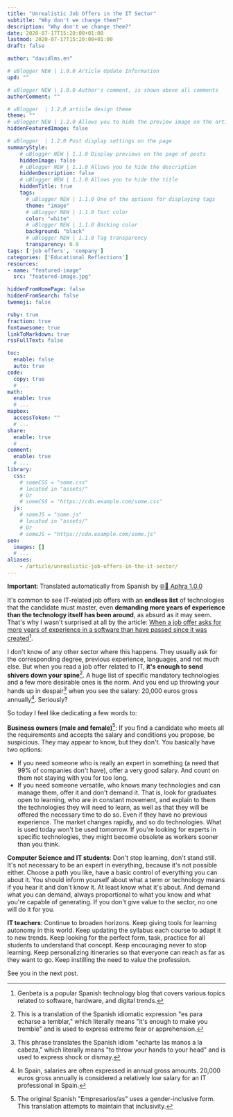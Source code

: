 ```yaml
---
title: "Unrealistic Job Offers in the IT Sector"
subtitle: "Why don't we change them?"
description: "Why don't we change them?"
date: 2020-07-17T15:20:00+01:00
lastmod: 2020-07-17T15:20:00+01:00
draft: false

author: "davidlms.en"

# uBlogger NEW | 1.0.0 Article Update Information
upd: ""

# uBlogger NEW | 1.0.0 Author's comment, is shown above all comments
authorComment: ""

# uBlogger  | 1.2.0 article design theme
theme: ""
# uBlogger NEW | 1.2.0 Allows you to hide the preview image on the article page
hiddenFeaturedImage: false

# uBlogger  | 1.2.0 Post display settings on the page
summaryStyle:
    # uBlogger NEW | 1.1.0 Display previews on the page of posts
    hiddenImage: false
    # uBlogger NEW | 1.1.0 Allows you to hide the description
    hiddenDescription: false
    # uBlogger NEW | 1.1.0 Allows you to hide the title
    hiddenTitle: true
    tags:
      # uBlogger NEW | 1.1.0 One of the options for displaying tags
      theme: "image"
      # uBlogger NEW | 1.1.0 Text color
      color: "white"
      # uBlogger NEW | 1.1.0 Backing color
      background: "black"
      # uBlogger NEW | 1.1.0 Tag transparency
      transparency: 0.9
tags: ['job offers', 'company']
categories: ['Educational Reflections']
resources:
- name: "featured-image"
  src: "featured-image.jpg"

hiddenFromHomePage: false
hiddenFromSearch: false
twemoji: false

ruby: true
fraction: true
fontawesome: true
linkToMarkdown: true
rssFullText: false

toc:
  enable: false
  auto: true
code:
  copy: true
  # ...
math:
  enable: true
  # ...
mapbox:
  accessToken: ""
  # ...
share:
  enable: true
  # ...
comment:
  enable: true
  # ...
library:
  css:
    # someCSS = "some.css"
    # located in "assets/"
    # Or
    # someCSS = "https://cdn.example.com/some.css"
  js:
    # someJS = "some.js"
    # located in "assets/"
    # Or
    # someJS = "https://cdn.example.com/some.js"
seo:
  images: []
  # ...
aliases:
    - /article/unrealistic-job-offers-in-the-it-sector/
---
```


**Important**: Translated automatically from Spanish by [🌐💬 Aphra 1.0.0](https://github.com/DavidLMS/aphra)

It's common to see IT-related job offers with an **endless list** of technologies that the candidate must master, even **demanding more years of experience than the technology itself has been around**, as absurd as it may seem. That's why I wasn't surprised at all by the article:
[When a job offer asks for more years of experience in a software than have passed since it was created](https://www.genbeta.com/desarrollo/cuando-oferta-trabajo-te-pide-anos-experiencia-software-que-han-pasado-que-se-lanzo)[^1].

I don't know of any other sector where this happens. They usually ask for the corresponding degree, previous experience, languages, and not much else. But when you read a job offer related to IT, **it's enough to send shivers down your spine**[^2]. A huge list of specific mandatory technologies and a few more desirable ones is the norm. And you end up throwing your hands up in despair[^3] when you see the salary: 20,000 euros gross annually[^4]. Seriously?

So today I feel like dedicating a few words to:

**Business owners (male and female)**[^5]: If you find a candidate who meets all the requirements and accepts the salary and conditions you propose, be suspicious. They may appear to know, but they don't. You basically have two options:
* If you need someone who is really an expert in something (a need that 99% of companies don't have), offer a very good salary. And count on them not staying with you for too long.
* If you need someone versatile, who knows many technologies and can manage them, offer it and don't demand it. That is, look for graduates open to learning, who are in constant movement, and explain to them the technologies they will need to learn, as well as that they will be offered the necessary time to do so. Even if they have no previous experience.
The market changes rapidly, and so do technologies. What is used today won't be used tomorrow. If you're looking for experts in specific technologies, they might become obsolete as workers sooner than you think.

**Computer Science and IT students**: Don't stop learning, don't stand still. It's not necessary to be an expert in everything, because it's not possible either. Choose a path you like, have a basic control of everything you can about it. You should inform yourself about what a term or technology means if you hear it and don't know it. At least know what it's about. And demand what you can demand, always proportional to what you know and what you're capable of generating. If you don't give value to the sector, no one will do it for you.

**IT teachers**: Continue to broaden horizons. Keep giving tools for learning autonomy in this world. Keep updating the syllabus each course to adapt it to new trends. Keep looking for the perfect form, task, practice for all students to understand that concept. Keep encouraging never to stop learning. Keep personalizing itineraries so that everyone can reach as far as they want to go. Keep instilling the need to value the profession.

See you in the next post.

[^1]: Genbeta is a popular Spanish technology blog that covers various topics related to software, hardware, and digital trends.

[^2]: This is a translation of the Spanish idiomatic expression "es para echarse a temblar," which literally means "it's enough to make you tremble" and is used to express extreme fear or apprehension.

[^3]: This phrase translates the Spanish idiom "echarte las manos a la cabeza," which literally means "to throw your hands to your head" and is used to express shock or dismay.

[^4]: In Spain, salaries are often expressed in annual gross amounts. 20,000 euros gross annually is considered a relatively low salary for an IT professional in Spain.

[^5]: The original Spanish "Empresarios/as" uses a gender-inclusive form. This translation attempts to maintain that inclusivity.